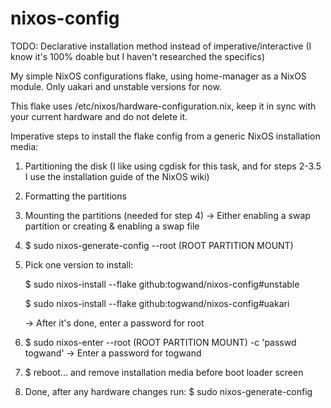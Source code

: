 # nixos-config

TODO: Declarative installation method instead of imperative/interactive (I know it's 100% doable but I haven't researched the specifics)

My simple NixOS configurations flake, using home-manager as a NixOS module. Only uakari and unstable versions for now.

This flake uses /etc/nixos/hardware-configuration.nix, keep it in sync with your current hardware and do not delete it.

Imperative steps to install the flake config from a generic NixOS installation media:

1. Partitioning the disk (I like using cgdisk for this task, and for steps 2-3.5 I use the installation guide of the NixOS wiki)
2. Formatting the partitions
3. Mounting the partitions (needed for step 4) -> Either enabling a swap partition or creating & enabling a swap file 

4. $ sudo nixos-generate-config --root (ROOT PARTITION MOUNT)
5. Pick one version to install:
    
    $ sudo nixos-install --flake github:togwand/nixos-config#unstable
    
    $ sudo nixos-install --flake github:togwand/nixos-config#uakari
    
    -> After it's done, enter a password for root

6. $ sudo nixos-enter --root (ROOT PARTITION MOUNT) -c 'passwd togwand' -> Enter a password for togwand

7. $ reboot... and remove installation media before boot loader screen
8. Done, after any hardware changes run: $ sudo nixos-generate-config


